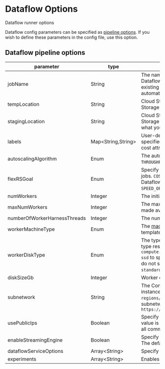 # Dataflow Options

Dataflow runner options

Dataflow config parameters can be specified as [pipeline options](https://cloud.google.com/dataflow/docs/reference/pipeline-options).
If you wish to define these parameters in the config file, use this option.

## Dataflow pipeline options

| parameter                    | type                | description                                                                                                                                                                                                                                                                                                                |
|------------------------------|---------------------|----------------------------------------------------------------------------------------------------------------------------------------------------------------------------------------------------------------------------------------------------------------------------------------------------------------------------|
| jobName                      | String              | The name of the Dataflow job being executed as it appears in the Dataflow jobs list and job details. Also used when updating an existing pipeline. If not set, Dataflow generates a unique name automatically.                                                                                                             |
| tempLocation                 | String              | Cloud Storage path for temporary files. Must be a valid Cloud Storage URL, beginning with `gs://BUCKET-NAME/`                                                                                                                                                                                                              |
| stagingLocation              | String              | Cloud Storage path for staging local files. Must be a valid Cloud Storage URL, beginning with `gs://BUCKET-NAME/`. If not set, defaults to what you specified for `tempLocation`                                                                                                                                           |
| labels                       | Map<String,String\> | User-defined [labels](https://cloud.google.com/resource-manager/docs/creating-managing-labels), also known as additional-user-labels. User-specified labels are available in billing exports, which you can use for cost attribution.                                                                                      |
| autoscalingAlgorithm         | Enum                | The autoscaling mode for Dataflow job. Possible values are `THROUGHPUT_BASED` to enable autoscaling, or `NONE` to disable.                                                                                                                                                                                                 |
| flexRSGoal                   | Enum                | Specify Flexible Resource Scheduling (FlexRS) for autoscaled batch jobs. `COST_OPTIMIZED`, where the cost-optimized goal means that the Dataflow service chooses any available discounted resources. `SPEED_OPTIMIZED`, which is the same as omitting this option.                                                         |
| numWorkers                   | Integer             | The initial number of Google Compute Engine instances for the job.                                                                                                                                                                                                                                                         |
| maxNumWorkers                | Integer             | The maximum number of Google Compute Engine instances to be made available to your pipeline during execution, from 1 to 1000.                                                                                                                                                                                              |
| numberOfWorkerHarnessThreads | Integer             | The number of threads per each worker harness process                                                                                                                                                                                                                                                                      |
| workerMachineType            | Enum                | The [machine type](https://cloud.google.com/compute/docs/machine-types) to use for the job. Defaults to the value from the template if not specified.                                                                                                                                                                      |
| workerDiskType               | Enum                | The type of Persistent Disk to use, specified by a full URL of the disk type resource. For example, use `compute.googleapis.com/projects/PROJECT/zones/ZONE/diskTypes/pd-ssd` to specify an SSD Persistent Disk. When using Streaming Engine, do not specify a Persistent Disk. Supported values: `pd-ssd`, `pd-standard`. |
| diskSizeGb                   | Integer             | Worker disk size, in gigabytes.                                                                                                                                                                                                                                                                                            |
| subnetwork                   | String              | The Compute Engine subnetwork for launching Compute Engine instances to run your pipeline. Expected format is `regions/REGION/subnetworks/SUBNETWORK` or the fully qualified subnetwork name, beginning with https://..., e.g. `https://www.googleapis.com/compute/alpha/projects/PROJECT/`                                |
| usePublicIps                 | Boolean             | Specify whether Dataflow workers use external IP addresses. If the value is set to false, Dataflow workers use internal IP addresses for all communication. The default is true                                                                                                                                            |
| enableStreamingEngine        | Boolean             | Specify whether Dataflow Streaming Engine is enabled or disabled. The default is true.                                                                                                                                                                                                                                     |
| dataflowServiceOptions       | Array<String\>      | Specify additional job [modes and configurations](https://cloud.google.com/dataflow/docs/reference/service-options)                                                                                                                                                                                                        |
| experiments                  | Array<String\>      | Enables experimental or pre-GA Dataflow features                                                                                                                                                                                                                                                                           |
